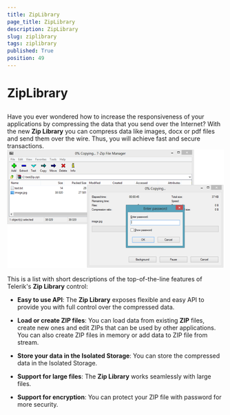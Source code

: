 ```yaml
---
title: ZipLibrary
page_title: ZipLibrary
description: ZipLibrary
slug: ziplibrary
tags: ziplibrary
published: True
position: 49
---
```


# ZipLibrary



## 

Have you ever wondered how to increase the responsiveness of your applications by compressing the data that you send over the Internet? With the new
          __Zip Library__ you can compress data like images, docx or pdf files and send them over the wire. Thus, you will achieve fast and
          secure transactions.
        ![ziplibrary 001](images/ziplibrary001.png)

This is a list with short descriptions of the top-of-the-line features of Telerik's __Zip Library__ control:
        

* __Easy to use API__: The __Zip Library__ exposes flexible and easy API to provide you with full control
              over the compressed data.
            

* __Load or create ZIP files__: You can load data from existing __ZIP__ files, create new ones and edit
              ZIPs that can be used by other applications. You can also create ZIP files in memory or add data to ZIP file from stream.
            

* __Store your data in the Isolated Storage__: You can store the compressed data in the Isolated Storage.
            

* __Support for large files__: The __Zip Library__ works seamlessly with large files.
            

* __Support for encryption__: You can protect your ZIP file with password for more security.
            
